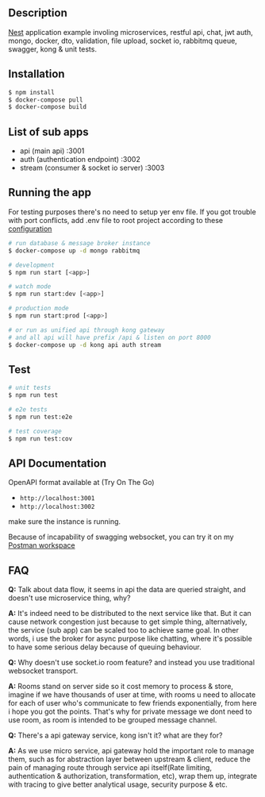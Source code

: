 ## Description

[Nest](https://github.com/nestjs/nest) application example involing microservices, restful api, chat, jwt auth, mongo, docker, dto, validation, file upload, socket io, rabbitmq queue, swagger, kong & unit tests.

## Installation

```bash
$ npm install
$ docker-compose pull
$ docker-compose build
```

## List of sub apps
- api (main api) :3001
- auth (authentication endpoint) :3002
- stream (consumer & socket io server) :3003

## Running the app
For testing purposes there's no need to setup yer env file.
If you got trouble with port conflicts, add .env file to root project according to these [configuration](./config/configuration.ts)
```bash
# run database & message broker instance
$ docker-compose up -d mongo rabbitmq

# development
$ npm run start [<app>]

# watch mode
$ npm run start:dev [<app>]

# production mode
$ npm run start:prod [<app>]

# or run as unified api through kong gateway
# and all api will have prefix /api & listen on port 8000
$ docker-compose up -d kong api auth stream

```

## Test

```bash
# unit tests
$ npm run test

# e2e tests
$ npm run test:e2e

# test coverage
$ npm run test:cov
```

## API Documentation
OpenAPI format available at (Try On The Go)
- `http://localhost:3001` 
- `http://localhost:3002` 

make sure the instance is running.

Because of incapability of swagging websocket, you can try it on my [Postman workspace](https://www.postman.com/blue-crescent-479369/workspace/yanuar-s-space)

## FAQ

**Q:** Talk about data flow, it seems in api the data are queried straight, and doesn't use microservice thing, why?

**A:** It's indeed need to be distributed to the next service like that. But it can cause network congestion just because to get simple thing, alternatively, the service (sub app) can be scaled too to achieve same goal. In other words, i use the broker for async purpose like chatting, where it's possible to have some serious delay because of queuing behaviour.

**Q:** Why doesn't use socket.io room feature? and instead you use traditional websocket transport.

**A:** Rooms stand on server side so it cost memory to process & store, imagine if we have thousands of user at time, with rooms u need to allocate for each of user who's communicate to few friends exponentially, from here i hope you got the points. That's why for private message we dont need to use room, as room is intended to be grouped message channel.


**Q:** There's a api gateway service, kong isn't it? what are they for?  

**A:** As we use micro service, api gateway hold the important role to manage them, such as for abstraction layer between upstream & client, reduce the pain of managing route through service api itself(Rate limiting, authentication & authorization, transformation, etc), wrap them up, integrate with tracing to give better analytical usage, security purpose & etc.
